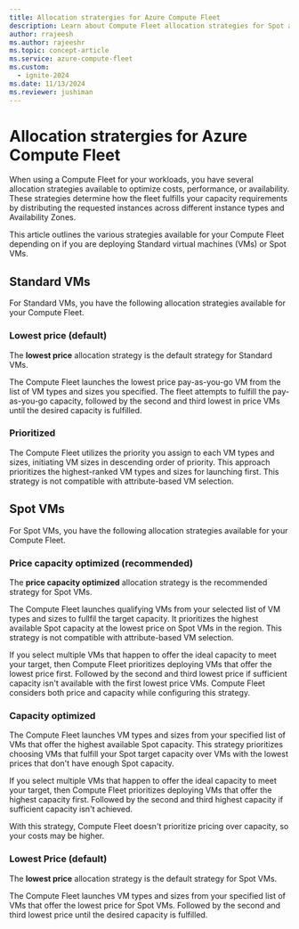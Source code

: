 ```yaml
---
title: Allocation stratergies for Azure Compute Fleet
description: Learn about Compute Fleet allocation strategies for Spot and Standard virtual machines (VM).
author: rrajeesh
ms.author: rajeeshr
ms.topic: concept-article
ms.service: azure-compute-fleet
ms.custom:
  - ignite-2024
ms.date: 11/13/2024
ms.reviewer: jushiman
---
```


# Allocation stratergies for Azure Compute Fleet 

When using a Compute Fleet for your workloads, you have several allocation strategies available to optimize costs, performance, or availability. These strategies determine how the fleet fulfills your capacity requirements by distributing the requested instances across different instance types and Availability Zones. 

This article outlines the various strategies available for your Compute Fleet depending on if you are deploying Standard virtual machines (VMs) or Spot VMs. 

## Standard VMs 

For Standard VMs, you have the following allocation strategies available for your Compute Fleet. 

### Lowest price (default)

The **lowest price** allocation strategy is the default strategy for Standard VMs. 

The Compute Fleet launches the lowest price pay-as-you-go VM from the list of VM types and sizes you specified. The fleet attempts to fulfill the pay-as-you-go capacity, followed by the second and third lowest in price VMs until the desired capacity is fulfilled. 

### Prioritized 

The Compute Fleet utilizes the priority you assign to each VM types and sizes, initiating VM sizes in descending order of priority. This approach prioritizes the highest-ranked VM types and sizes for launching first. This strategy is not compatible with attribute-based VM selection.

## Spot VMs

For Spot VMs, you have the following allocation strategies available for your Compute Fleet. 

### Price capacity optimized (recommended)

The **price capacity optimized** allocation strategy is the recommended strategy for Spot VMs.

The Compute Fleet launches qualifying VMs from your selected list of VM types and sizes to fullfil the target capacity. It prioritizes the highest available Spot capacity at the lowest price on Spot VMs in the region. This strategy is not compatible with attribute-based VM selection.

If you select multiple VMs that happen to offer the ideal capacity to meet your target, then Compute Fleet prioritizes deploying VMs that offer the lowest price first. Followed by the second and third lowest price if sufficient capacity isn't available with the first lowest price VMs. Compute Fleet considers both price and capacity while configuring this strategy.

### Capacity optimized 

The Compute Fleet launches VM types and sizes from your specified list of VMs that offer the highest available Spot capacity. This strategy prioritizes choosing VMs that fulfill your Spot target capacity over VMs with the lowest prices that don't have enough Spot capacity.

If you select multiple VMs that happen to offer the ideal capacity to meet your target, then Compute Fleet prioritizes deploying VMs that offer the highest capacity first. Followed by the second and third highest capacity if sufficient capacity isn't achieved. 

With this strategy, Compute Fleet doesn't prioritize pricing over capacity, so your costs may be higher.

### Lowest Price (default) 

The **lowest price** allocation strategy is the default strategy for Spot VMs. 

The Compute Fleet launches VM types and sizes from your specified list of VMs that offer the lowest price for Spot VMs. Followed by the second and third lowest price until the desired capacity is fulfilled.
